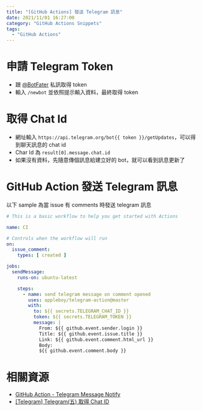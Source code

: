 ```yaml
---
title: "[GitHub Actions] 發送 Telegram 訊息"
date: 2021/11/01 16:27:00
category: "GitHub Actions Snippets"
tags:
  - "GitHub Actions"
---
```


<!-- more -->

# 申請 Telegram Token

* 跟 [@BotFater](https://t.me/BotFather) 私訊取得 token
* 輸入 `/newbot` 並依照提示輸入資料，最終取得 token

# 取得 Chat Id

* 網址輸入 `https://api.telegram.org/bot{{ token }}/getUpdates`，可以得到聊天訊息的 chat id
* Char Id 為 `result[0].message.chat.id`
* 如果沒有資料，先隨意傳個訊息給建立好的 bot，就可以看到訊息更新了

# GitHub Action 發送 Telegram 訊息

以下 sample 為當 issue 有 comments 時發送 telegram 訊息

```yaml
# This is a basic workflow to help you get started with Actions

name: CI

# Controls when the workflow will run
on:
  issue_comment:
    types: [ created ]

jobs:
  sendMessage:
    runs-on: ubuntu-latest

    steps:
      - name: send telegram message on comment opened
        uses: appleboy/telegram-action@master
        with:
          to: ${{ secrets.TELEGRAM_CHAT_ID }}
          token: ${{ secrets.TELEGRAM_TOKEN }}
          message: |
            From: ${{ github.event.sender.login }}
            Title: ${{ github.event.issue.title }}
            Link: ${{ github.event.comment.html_url }}
            Body:
            ${{ github.event.comment.body }}
```

# 相關資源

* [GitHub Action - Telegram Message Notify](https://github.com/marketplace/actions/telegram-message-notify)
* [[Telegram] Telegram(五) 取得 Chat ID](http://blog.3dgowl.com/telegram-telegram%E4%BA%94-%E5%8F%96%E5%BE%97-chat-id/)
